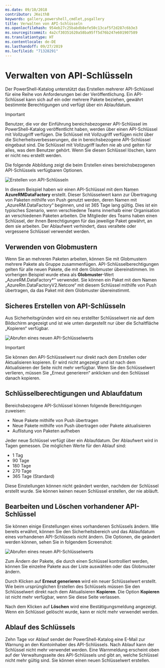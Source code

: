 ```yaml
---
ms.date: 09/10/2018
contributor: JKeithB
keywords: gallery,powershell,cmdlet,psgallery
title: Verwalten von API-Schlüsseln
ms.openlocfilehash: 954eb27c25babdb8efe50c13caf5f2d287c6b3e3
ms.sourcegitcommit: 4a2cf30351620a58ba95ff5d76b247e601907589
ms.translationtype: HT
ms.contentlocale: de-DE
ms.lasthandoff: 09/27/2019
ms.locfileid: "71328291"
---
```

# <a name="managing-api-keys"></a>Verwalten von API-Schlüsseln

Der PowerShell-Katalog unterstützt das Erstellen mehrerer API-Schlüssel für eine Reihe von Anforderungen bei der Veröffentlichung. Ein API-Schlüssel kann sich auf ein oder mehrere Pakete beziehen, gewährt bestimmte Berechtigungen und verfügt über ein Ablaufdatum.

> [!IMPORTANT]
> Benutzer, die vor der Einführung bereichsbezogener API-Schlüssel im PowerShell-Katalog veröffentlicht haben, werden über einen API-Schlüssel mit Vollzugriff verfügen. Die Schlüssel mit Vollzugriff verfügen nicht über die Sicherheitsverbesserungen, die in bereichsbezogene API-Schlüssel eingebaut sind. Die Schlüssel mit Vollzugriff laufen nie ab und gelten für alles, was dem Benutzer gehört. Wenn Sie diesen Schlüssel löschen, kann er nicht neu erstellt werden.

Die folgende Abbildung zeigt die beim Erstellen eines bereichsbezogenen API-Schlüssels verfügbaren Optionen.

![Erstellen von API-Schlüsseln](../../Images/PSGallery_KeyScoped.png)

In diesem Beispiel haben wir einen API-Schlüssel mit dem Namen **AzureRMDataFactory** erstellt. Dieser Schlüsselwert kann zur Übertragung von Paketen mithilfe von Push genutzt werden, deren Namen mit „AzureRM.DataFactory“ beginnen, und ist 365 Tage lang gültig. Dies ist ein typisches Szenario, wenn verschiedene Teams innerhalb einer Organisation an verschiedenen Paketen arbeiten. Die Mitglieder des Teams haben einen Schlüssel, der ihnen Berechtigungen für das jeweilige Paket gewährt, an dem sie arbeiten.
Der Ablaufwert verhindert, dass veraltete oder vergessene Schlüssel verwendet werden.

## <a name="using-glob-patterns"></a>Verwenden von Globmustern

Wenn Sie an mehreren Paketen arbeiten, können Sie mit Globmustern mehrere Pakete als Gruppe zusammenfügen. API-Schlüsselberechtigungen gelten für alle neuen Pakete, die mit dem Globmuster übereinstimmen. Im vorherigen Beispiel wurde etwa als **Globmuster**-Wert „AzureRM.DataFactory*“ verwendet. Sie können ein Paket mit dem Namen „AzureRm.DataFactoryV2.Netcore“ mit diesem Schlüssel mithilfe von Push übertragen, da das Paket mit dem Globmuster übereinstimmt.

## <a name="create-api-keys-securely"></a>Sicheres Erstellen von API-Schlüsseln

Aus Sicherheitsgründen wird ein neu erstellter Schlüsselwert nie auf dem Bildschirm angezeigt und ist wie unten dargestellt nur über die Schaltfläche „Kopieren“ verfügbar.

![Abrufen eines neuen API-Schlüsselwerts](../../Images/PSGallery_CopyCreatedKey.png)

> [!IMPORTANT]
> Sie können den API-Schlüsselwert nur direkt nach dem Erstellen oder Aktualisieren kopieren. Er wird nicht angezeigt und ist nach dem Aktualisieren der Seite nicht mehr verfügbar. Wenn Sie den Schlüsselwert verlieren, müssen Sie „Erneut generieren“ anklicken und den Schlüssel danach kopieren.

## <a name="key-permissions-and-expiration"></a>Schlüsselberechtigungen und Ablaufdatum

Bereichsbezogene API-Schlüssel können folgende Berechtigungen zuweisen:

- Neue Pakete mithilfe von Push übertragen
- Neue Pakete mithilfe von Push übertragen oder Pakete aktualisieren
- Auflistung von Paketen aufheben

Jeder neue Schlüssel verfügt über ein Ablaufdatum. Der Ablaufwert wird in Tagen gemessen. Die möglichen Werte für den Ablauf sind:

- 1 Tag
- 90 Tage
- 180 Tage
- 270 Tage
- 365 Tage (Standard)

Diese Einstellungen können nicht geändert werden, nachdem der Schlüssel erstellt wurde. Sie können keinen neuen Schlüssel erstellen, der nie abläuft.

## <a name="editing-and-deleting-existing-api-keys"></a>Bearbeiten und Löschen vorhandener API-Schlüssel

Sie können einige Einstellungen eines vorhandenen Schlüssels ändern. Wie bereits erwähnt, können Sie den Sicherheitsbereich und das Ablaufdatum eines vorhandenen API-Schlüssels nicht ändern. Die Optionen, die geändert werden können, sehen Sie in folgendem Screenshot:

![Abrufen eines neuen API-Schlüsselwerts](../../Images/PSGallery_EditAPIKey.png)

Zum Ändern der Pakete, die durch einen Schlüssel kontrolliert werden, können Sie einzelne Pakete aus der Liste auswählen oder das Globmuster ändern.

Durch Klicken auf **Erneut generieren** wird ein neuer Schlüsselwert erstellt. Wie beim ursprünglichen Erstellen des Schlüssels müssen Sie den Schlüsselwert direkt nach dem Aktualisieren **Kopieren**. Die Option **Kopieren** ist nicht mehr verfügbar, wenn Sie diese Seite verlassen.

Nach dem Klicken auf **Löschen** wird eine Bestätigungsmeldung angezeigt. Wenn ein Schlüssel gelöscht wurde, kann er nicht mehr verwendet werden.

## <a name="key-expiration"></a>Ablauf des Schlüssels

Zehn Tage vor Ablauf sendet der PowerShell-Katalog eine E-Mail zur Warnung an den Kontoinhaber des API-Schlüssels. Nach Ablauf kann der Schlüssel nicht mehr verwendet werden. Eine Warnmeldung erscheint oben auf der Verwaltungsseite des API-Schlüssels und gibt an, welche Schlüssel nicht mehr gültig sind. Sie können einen neuen Schlüsselwert erstellen.
